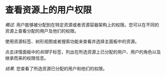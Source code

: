 # 查看资源上的用户权限

*概述*.
用户能够被分配到在特定资源或者资源容器架构上的权限。您可以在不同的资源上查看分配的用户及他们的权限。

使用资源标签、树形视图或者搜索功能来查看并选择主面板中的资源。

点击详情面板中的*权限*子标签，列出在所选资源上已分配的用户、用户的角色以及继承而来的权限信息。

*结果*.
您查看了所选资源已分配的用户和他们的权限。
